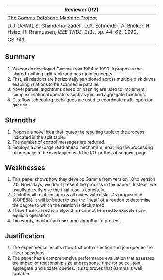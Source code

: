 

| Reviewer **(R2)**                                            |
| ------------------------------------------------------------ |
| [The Gamma Database Machine Project](http://cs341.pbworks.com/f/Gamma+-+tkde90.pdf) |
| D.J. DeWitt, S. Ghandeharizadeh, D.A. Schneider, A. Bricker, H. Hsiao, R. Rasmussen, *IEEE TKDE, 2(1)*, pp. 44-62, 1990. |
| CS  341                                                      |

## Summary 

1. Wisconsin developed Gamma from 1984 to 1990. It proposes the shared-nothing split table and hash-join concepts. 
2. First, all relations are horizontally partitioned across multiple disk drives enabling relations to be scanned in parallel. 
3. Novel parallel algorithms based on hashing are used to implement complex relational operators such as join and aggregate functions.
4. Dataflow scheduling techniques are used to coordinate multi-operator queries.

## Strengths

1. Propose a novel idea that routes the resulting tuple to the process indicated in the split table.
2. The number of control messages are reduced.
3.  Employs a one-page read-ahead mechanism, enabling the processing of one page to be overlapped with the I/O for the subsequent page.

## Weaknesses

1.  This paper shows how they develop Gamma from version 1.0 to version 2.0. Nowadays, we don't present the process in the papers. Instead, we usually directly give the final results concisely.
2. Declutter all relations across all nodes with disks. As proposed in [COPE88], it will be better to use the "heat" of a relation to determine the degree to which the relation is decluttered.
3. These hash-based join algorithms cannot be used to execute non-equijoin operations.
4. Too wordy, maybe can use some algorithm to present.

## Justification

1. The experimental results show that both selection and join queries are linear speedups.
2. The paper has a comprehensive performance evaluation that assesses the impact of relationship size and response time for select, join, aggregate, and update queries. It also proves that Gamma is well scalable.

